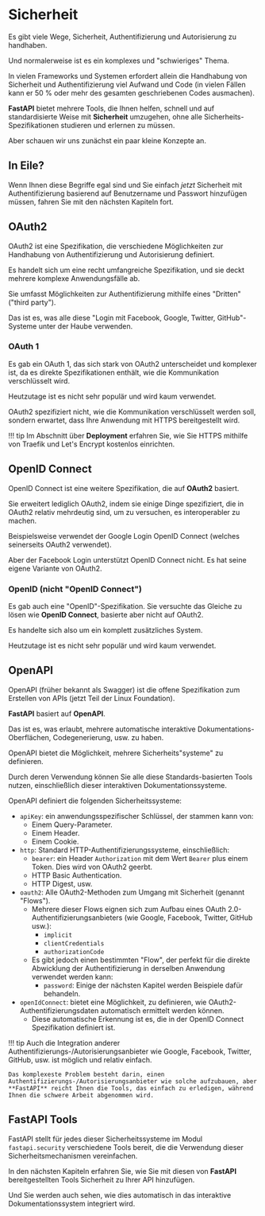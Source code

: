 # Sicherheit

Es gibt viele Wege, Sicherheit, Authentifizierung und Autorisierung zu handhaben.

Und normalerweise ist es ein komplexes und "schwieriges" Thema.

In vielen Frameworks und Systemen erfordert allein die Handhabung von Sicherheit und Authentifizierung viel Aufwand und Code (in vielen Fällen kann er 50 % oder mehr des gesamten geschriebenen Codes ausmachen).

**FastAPI** bietet mehrere Tools, die Ihnen helfen, schnell und auf standardisierte Weise mit **Sicherheit** umzugehen, ohne alle Sicherheits-Spezifikationen studieren und erlernen zu müssen.

Aber schauen wir uns zunächst ein paar kleine Konzepte an.

## In Eile?

Wenn Ihnen diese Begriffe egal sind und Sie einfach *jetzt* Sicherheit mit Authentifizierung basierend auf Benutzername und Passwort hinzufügen müssen, fahren Sie mit den nächsten Kapiteln fort.

## OAuth2

OAuth2 ist eine Spezifikation, die verschiedene Möglichkeiten zur Handhabung von Authentifizierung und Autorisierung definiert.

Es handelt sich um eine recht umfangreiche Spezifikation, und sie deckt mehrere komplexe Anwendungsfälle ab.

Sie umfasst Möglichkeiten zur Authentifizierung mithilfe eines "Dritten" ("third party").

Das ist es, was alle diese "Login mit Facebook, Google, Twitter, GitHub"-Systeme unter der Haube verwenden.

### OAuth 1

Es gab ein OAuth 1, das sich stark von OAuth2 unterscheidet und komplexer ist, da es direkte Spezifikationen enthält, wie die Kommunikation verschlüsselt wird.

Heutzutage ist es nicht sehr populär und wird kaum verwendet.

OAuth2 spezifiziert nicht, wie die Kommunikation verschlüsselt werden soll, sondern erwartet, dass Ihre Anwendung mit HTTPS bereitgestellt wird.

!!! tip
    Im Abschnitt über **Deployment** erfahren Sie, wie Sie HTTPS mithilfe von Traefik und Let's Encrypt kostenlos einrichten.


## OpenID Connect

OpenID Connect ist eine weitere Spezifikation, die auf **OAuth2** basiert.

Sie erweitert lediglich OAuth2, indem sie einige Dinge spezifiziert, die in OAuth2 relativ mehrdeutig sind, um zu versuchen, es interoperabler zu machen.

Beispielsweise verwendet der Google Login OpenID Connect (welches seinerseits OAuth2 verwendet).

Aber der Facebook Login unterstützt OpenID Connect nicht. Es hat seine eigene Variante von OAuth2.

### OpenID (nicht "OpenID Connect")

Es gab auch eine "OpenID"-Spezifikation. Sie versuchte das Gleiche zu lösen wie **OpenID Connect**, basierte aber nicht auf OAuth2.

Es handelte sich also um ein komplett zusätzliches System.

Heutzutage ist es nicht sehr populär und wird kaum verwendet.

## OpenAPI

OpenAPI (früher bekannt als Swagger) ist die offene Spezifikation zum Erstellen von APIs (jetzt Teil der Linux Foundation).

**FastAPI** basiert auf **OpenAPI**.

Das ist es, was erlaubt, mehrere automatische interaktive Dokumentations-Oberflächen, Codegenerierung, usw. zu haben.

OpenAPI bietet die Möglichkeit, mehrere Sicherheits"systeme" zu definieren.

Durch deren Verwendung können Sie alle diese Standards-basierten Tools nutzen, einschließlich dieser interaktiven Dokumentationssysteme.

OpenAPI definiert die folgenden Sicherheitssysteme:

* `apiKey`: ein anwendungsspezifischer Schlüssel, der stammen kann von:
    * Einem Query-Parameter.
    * Einem Header.
    * Einem Cookie.
* `http`: Standard HTTP-Authentifizierungssysteme, einschließlich:
    * `bearer`: ein Header `Authorization` mit dem Wert `Bearer` plus einem Token. Dies wird von OAuth2 geerbt.
    * HTTP Basic Authentication.
    * HTTP Digest, usw.
* `oauth2`: Alle OAuth2-Methoden zum Umgang mit Sicherheit (genannt "Flows").
    * Mehrere dieser Flows eignen sich zum Aufbau eines OAuth 2.0-Authentifizierungsanbieters (wie Google, Facebook, Twitter, GitHub usw.):
        * `implicit`
        * `clientCredentials`
        * `authorizationCode`
    * Es gibt jedoch einen bestimmten "Flow", der perfekt für die direkte Abwicklung der Authentifizierung in derselben Anwendung verwendet werden kann:
        * `password`: Einige der nächsten Kapitel werden Beispiele dafür behandeln.
* `openIdConnect`: bietet eine Möglichkeit, zu definieren, wie OAuth2-Authentifizierungsdaten automatisch ermittelt werden können.
    * Diese automatische Erkennung ist es, die in der OpenID Connect Spezifikation definiert ist.


!!! tip
    Auch die Integration anderer Authentifizierungs-/Autorisierungsanbieter wie Google, Facebook, Twitter, GitHub, usw. ist möglich und relativ einfach.

    Das komplexeste Problem besteht darin, einen Authentifizierungs-/Autorisierungsanbieter wie solche aufzubauen, aber **FastAPI** reicht Ihnen die Tools, das einfach zu erledigen, während Ihnen die schwere Arbeit abgenommen wird.

## **FastAPI** Tools

FastAPI stellt für jedes dieser Sicherheitssysteme im Modul `fastapi.security` verschiedene Tools bereit, die die Verwendung dieser Sicherheitsmechanismen vereinfachen.

In den nächsten Kapiteln erfahren Sie, wie Sie mit diesen von **FastAPI** bereitgestellten Tools Sicherheit zu Ihrer API hinzufügen.

Und Sie werden auch sehen, wie dies automatisch in das interaktive Dokumentationssystem integriert wird.

